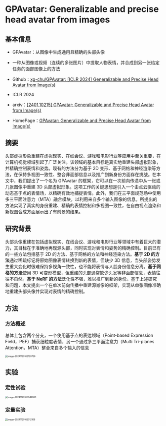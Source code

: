 # GPAvatar: Generalizable and precise head avatar from images

## 基本信息

- GPAvatar：从图像中生成通用且精确的头部头像
- 一种从图像或视频（连续的多张图片）中提取人物表情，并合成到另一张给定任务的面部图像上的方法
- Github：[xg-chu/GPAvatar: [ICLR 2024] Generalizable and Precise Head Avatar from Image(s)](https://github.com/xg-chu/GPAvatar)

- ICLR 2024
- arxiv：[[2401.10215] GPAvatar: Generalizable and Precise Head Avatar from Image(s)](https://arxiv.org/abs/2401.10215)
- HomePage：[GPAvatar: Generalizable and Precise Head Avatar from Image(s)](https://xg-chu.site/project_gpavatar/)

## 摘要

头部虚拟形象重建在虚拟现实、在线会议、游戏和电影行业等应用中至关重要，在计算机视觉领域引起了广泛关注。该领域的基本目标是真实地重建头部虚拟形象，并精确控制表情和姿势。现有的方法分为基于 2D 变形、基于网格和神经渲染等方法，在保持多视图一致性、整合非面部信息以及推广到新身份方面存在挑战。在本文中，我们提出了一个名为 GPAvatar 的框架，它可以在一次前向传递中从一张或几张图像中重建 3D 头部虚拟形象。这项工作的关键思想是引入一个由点云驱动的动态基于点的表情场，以精确有效地捕捉表情。此外，我们在三平面规范场中使用多三平面注意力（MTA）融合模块，以利用来自多个输入图像的信息。所提出的方法实现了真实的身份重建、精确的表情控制和多视图一致性，在自由视点渲染和新视图合成方面展示出了有前景的结果。

## 研究背景

头部头像重建在包括虚拟现实、在线会议、游戏和电影行业等领域中有着巨大的潜力，其目标在于准确地再现源头部，同时实现对表情和姿势的精确控制。目前已有的一些方法包括基于 2D 的方法、基于网格的方法和神经渲染方法。**基于 2D 的方法**通过稀疏标记将原始图像表情转换到新的表情，但缺少 3D 信息，当头部姿势发生重大变化时很难保持多视角一致性，也不能将表情与人脸身份信息分离。**基于网格的方法**使用 3D 可变形模型，但重建的头部通常缺少头发等非面部信息，表情往往不自然。**基于 NeRF 的方法**泛化性不强，难以推广到新的身份。基于上述研究和问题，本文提出一个在单次前向传播中重建源肖像的框架，实现从单张图像准确地重建头部头像并实现对表情的精确控制。

## 方法

### 方法概述

总体上包含两个分支，一个使用基于点的表达领域（Point-based Expression Field，PEF）捕获细粒度表情，另一个通过多三平面注意力（Multi Tri-planes Attention，MTA）整合来自多个输入的信息

<img src="http://public.file.lvshuhuai.cn/images\image-20241129165120728.png" alt="image-20241129165120728" style="zoom:50%;" />

## 实验

### 定性试验

<img src="http://public.file.lvshuhuai.cn/images\image-20241129165049980.png" alt="image-20241129165049980" style="zoom:50%;" />

### 定量实验

<img src="http://public.file.lvshuhuai.cn/images\image-20241129165012108.png" alt="image-20241129165012108" style="zoom:50%;" />